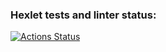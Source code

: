 ### Hexlet tests and linter status:
[![Actions Status](https://github.com/Janketop/python-project-lvl1/workflows/hexlet-check/badge.svg)](https://github.com/Janketop/python-project-lvl1/actions)
